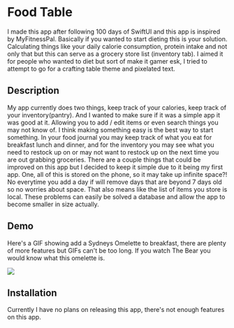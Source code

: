 # Food Table


I made this app after following 100 days of SwiftUI and this app is inspired by MyFitnessPal. Basically if you wanted to start dieting this is your solution. Calculating things like your daily calorie consumption, protein intake and not only that but this can serve as a grocery store list (inventory tab). I aimed it for people who wanted to diet but sort of make it gamer esk, I tried to attempt to go for a crafting table theme and pixelated text.

## Description


My app currently does two things, keep track of your calories, keep track of your inventory(pantry). And I wanted to make sure if it was a simple app it was good at it. Allowing you to add / edit items or even search things you may not know of. I think making something easy is the best way to start something. In your food journal you may keep track of what you eat for breakfast lunch and dinner, and for the inventory you may see what you need to restock up on or may not want to restock up on the next time you are out grabbing groceries. There are a couple things that could be improved on this app but I decided to keep it simple due to it being my first app. One, all of this is stored on the phone, so it may take up infinite space?! No everytime you add a day if will remove days that are beyond 7 days old so no worries about space. That also means like the list of items you store is local. These problems can easily be solved a database and allow the app to become smaller in size actually.


## Demo

Here's a GIF showing add a Sydneys Omelette to breakfast, there are plenty of more features but GIFs can't be too long. If you watch The Bear you would know what this omelette is.

![](https://media.giphy.com/media/v1.Y2lkPTc5MGI3NjExdWx5dmJjaDZ1MTljZGxqOG85bHlqOWdsMnRhd2R5bzduN2gzbzdteiZlcD12MV9pbnRlcm5hbF9naWZfYnlfaWQmY3Q9Zw/bv3aZntCKopDTSOEfR/giphy.gif)

## Installation

Currently I have no plans on releasing this app, there's not enough features on this app.

